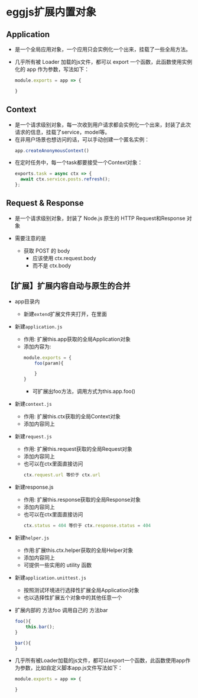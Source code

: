 # eggjs扩展内置对象

## Application

- 是一个全局应用对象，一个应用只会实例化一个出来，挂载了一些全局方法。

 - 几乎所有被 Loader 加载的js文件，都可以 export 一个函数，此函数使用实例化的 app 作为参数，写法如下：
    ```js
    module.exports = app => {

    }
    ```

## Context

- 是一个请求级别对象，每一次收到用户请求都会实例化一个出来，封装了此次请求的信息，挂载了service，model等。
- 在非用户场景也想访问的话，可以手动创建一个匿名实例：
    ```js
    app.createAnonymousContext()
    ```
- 在定时任务中，每一个task都要接受一个Context对象：
    ```js
    exports.task = async ctx => {
      await ctx.service.posts.refresh();
    };
    ```

## Request & Response

- 是一个请求级别对象，封装了 Node.js 原生的 HTTP Request和Response 对象

- 需要注意的是
    - 获取 POST 的 body 
        - 应该使用 ctx.request.body
        - 而不是 ctx.body

 
## 【扩展】扩展内容自动与原生的合并

- app目录内
    - 新建`extend`扩展文件夹打开，在里面

- 新建`application.js`
    - 作用: 扩展this.app获取的全局Application对象
    - 添加内容为:
        ```js
        module.exports = {
            foo(param){

            }
        }
        ```
        - 可扩展出foo方法，调用方式为this.app.foo()

- 新建`context.js`
    - 作用: 扩展this.ctx获取的全局Context对象
    - 添加内容同上

- 新建`request.js`
    - 作用: 扩展this.request获取的全局Request对象
    - 添加内容同上
    - 也可以在ctx里面直接访问
        ```js
        ctx.request.url 等价于 ctx.url 
        ```

- 新建response.js
    - 作用: 扩展this.response获取的全局Response对象
    - 添加内容同上
    - 也可以在ctx里面直接访问
        ```js
        ctx.status = 404 等价于 ctx.response.status = 404
        ```

- 新建`helper.js`
    - 作用:扩展this.ctx.helper获取的全局Helper对象
    - 添加内容同上
    - 可提供一些实用的 utility 函数

- 新建`application.unittest.js`
    - 按照测试环境进行选择性扩展全局Application对象
    - 也以选择性扩展五个对象中的其他任意一个

-  扩展内部的 方法foo 调用自己的 方法bar
    ```js
    foo(){
        this.bar();
    }

    bar(){
    }
    ```

- 几乎所有被Loader加载的js文件，都可以export一个函数，此函数使用app作为参数，比如自定义脚本app.js文件写法如下：
    ```js
    module.exports = app => {

    }
    ```